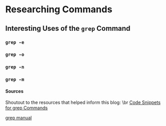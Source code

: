 # Researching Commands
## Interesting Uses of the `grep` Command ##
### `grep -e`
### `grep -o`
### `grep -n`
### `grep -m`
#### Sources
Shoutout to the resources that helped inform this blog: \br
[Code Snippets for grep Commands](https://www.makeuseof.com/grep-command-practical-examples/)

[grep manual](https://ss64.com/bash/grep.html)

